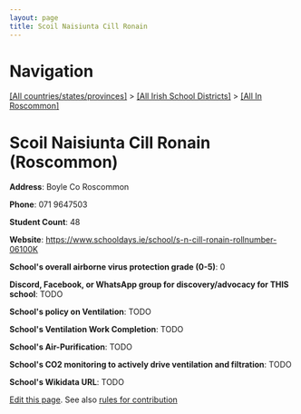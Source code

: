 ```yaml
---
layout: page
title: Scoil Naisiunta Cill Ronain
---
```

# Navigation

[[All countries/states/provinces]](../../..) > [[All Irish School Districts]](../..) > [[All In Roscommon]](..)

# Scoil Naisiunta Cill Ronain (Roscommon)

**Address**: Boyle Co Roscommon

**Phone**: 071 9647503

**Student Count**: 48

**Website**: <https://www.schooldays.ie/school/s-n-cill-ronain-rollnumber-06100K>

**School's overall airborne virus protection grade (0-5)**: 0

**Discord, Facebook, or WhatsApp group for discovery/advocacy for THIS school**: TODO

**School's policy on Ventilation**: TODO

**School's Ventilation Work Completion**: TODO

**School's Air-Purification**: TODO

**School's CO2 monitoring to actively drive ventilation and filtration**: TODO

**School's Wikidata URL**: TODO


[Edit this page](https://github.com/ventilate-schools/Ireland/edit/main/./Roscommon/Scoil_Naisiunta_Cill_Ronain.md). See also [rules for contribution](../../../contribution-rules/)